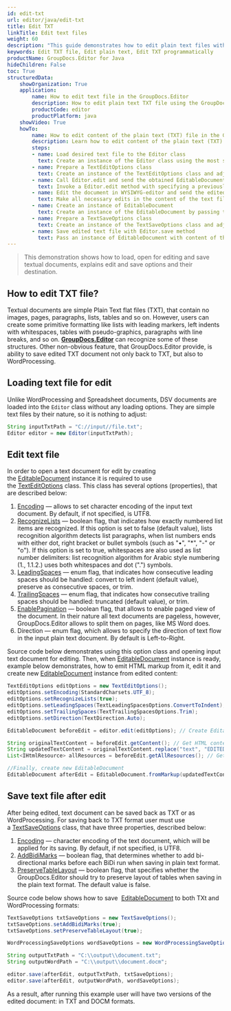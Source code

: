 ```yaml
---
id: edit-txt
url: editor/java/edit-txt
title: Edit TXT
linkTitle: Edit text files
weight: 60
description: "This guide demonstrates how to edit plain text files with encoding, lists recognition, pagination and other powerful features of GroupDocs.Editor for Java"
keywords: Edit TXT file, Edit plain text, Edit TXT programmatically
productName: GroupDocs.Editor for Java
hideChildren: False
toc: True
structuredData:
    showOrganization: True
    application:    
        name: How to edit text file in the GroupDocs.Editor
        description: How to edit plain text TXT file using the GroupDocs.Editor in Java language
        productCode: editor
        productPlatform: java 
    showVideo: True
    howTo:
        name: How to edit content of the plain text (TXT) file in the GroupDocs.Editor in Java
        description: Learn how to edit content of the plain text (TXT) file using the GroupDocs.Editor in Java step by step
        steps:
        - name: Load desired text file to the Editor class
          text: Create an instance of the Editor class using the most suitable constructor overload, by passing the desired  text file into it. LoadOptions are not needed.
        - name: Prepare a TextEditOptions class
          text: Create an instance of the TextEditOptions class and adjust its properties to meet your needs if necessary. You can specify an encoding of the text document, direction of the text flow, pagination mode, and other options.
        - name: Call Editor.edit and send the obtained EditableDocument to the WYSIWYG-editor
          text: Invoke a Editor.edit method with specifying a previously prepared TextEditOptions and obtain an instance of the EditableDocument class, which is ready for editing. Then generate HTML-markup and extract resources from this instance using corresponding instance methods, and pass all these data to the HTML-based WYSIWYG-editor.
        - name: Edit the document in WYSIWYG-editor and send the edited content back to the server-side
          text: Make all necessary edits in the content of the text file in the HTML-based WYSIWYG-editor, which is running on a client-side (in a web-browser) and then submit the edited content and resources back to the server-side, where the GroupDocs.Editor is running.
        - name: Create an instance of EditableDocument
          text: Create an instance of the EditableDocument by passing the edited text content into the most suitable static methods of the class
        - name: Prepare a TextSaveOptions class
          text: Create an instance of the TextSaveOptions class and adjust its properties to meet your needs if necessary. You can specify an encoding of the text document, and other options. 
        - name: Save edited text file with Editor.save method
          text: Pass an instance of EditableDocument with content of the edited text file, instance of the TextSaveOptions, and a destination byte stream or file path to the Editor.save method for saving the text file.
---
```

> This demonstration shows how to load, open for editing and save textual documents, explains edit and save options and their destination.

## How to edit TXT file?

Textual documents are simple Plain Text flat files (TXT), that contain no images, pages, paragraphs, lists, tables and so on. However, users can create some primitive formatting like lists with leading markers, left indents with whitespaces, tables with pseudo-graphics, paragraphs with line breaks, and so on. [**GroupDocs.Editor**](https://products.groupdocs.com/editor/java) can recognize some of these structures. Other non-obvious feature, that GroupDocs.Editor provide, is ability to save edited TXT document not only back to TXT, but also to WordProcessing.

## Loading text file for edit

Unlike WordProcessing and Spreadsheet documents, DSV documents are loaded into the `Editor` class without any loading options. They are simple text files by their nature, so it is nothing to adjust:

```java
String inputTxtPath = "C://input//file.txt";
Editor editor = new Editor(inputTxtPath);
```

## Edit text file

In order to open a text document for edit by creating the [EditableDocument](https://apireference.groupdocs.com/editor/java/com.groupdocs.editor/editabledocument) instance it is required to use the [TextEditOptions](https://apireference.groupdocs.com/editor/java/com.groupdocs.editor.options/texteditoptions) class. This class has several options (properties), that are described below:

1. [Encoding](https://apireference.groupdocs.com/editor/java/com.groupdocs.editor.options/texteditoptions/properties/encoding) — allows to set character encoding of the input text document. By default, if not specified, is UTF8.
2. [RecognizeLists](https://apireference.groupdocs.com/editor/java/com.groupdocs.editor.options/texteditoptions/properties/recognizelists) — boolean flag, that indicates how exactly numbered list items are recognized. If this option is set to false (default value), lists recognition algorithm detects list paragraphs, when list numbers ends with either dot, right bracket or bullet symbols (such as "•", "\*", "-" or "o"). If this option is set to true, whitespaces are also used as list number delimiters: list recognition algorithm for Arabic style numbering (1., 1.1.2.) uses both whitespaces and dot (".") symbols.
3. [LeadingSpaces](https://apireference.groupdocs.com/editor/java/com.groupdocs.editor.options/texteditoptions/properties/leadingspaces) — enum flag, that indicates how consecutive leading spaces should be handled: convert to left indent (default value), preserve as consecutive spaces, or trim.
4. [TrailingSpaces](https://apireference.groupdocs.com/editor/java/com.groupdocs.editor.options/texteditoptions/properties/trailingspaces) — enum flag, that indicates how consecutive trailing spaces should be handled: truncated (default value), or trim.
5. [EnablePagination](https://apireference.groupdocs.com/editor/java/com.groupdocs.editor.options/texteditoptions/properties/enablepagination) — boolean flag, that allows to enable paged view of the document. In their nature all text documents are pageless, however, GroupDocs.Editor allows to split them on pages, like MS Word does.
6. Direction — enum flag, which allows to specify the direction of text flow in the input plain text document. By default is Left-to-Right.

Source code below demonstrates using this option class and opening input text document for editing. Then, when [EditableDocument](https://apireference.groupdocs.com/editor/java/com.groupdocs.editor/editabledocumenthttps://apireference.groupdocs.com/editor/java/com.groupdocs.editor/editabledocument) instance is ready, example below demonstrates, how to emit HTML markup from it, edit it and create new [EditableDocument](https://apireference.groupdocs.com/editor/java/com.groupdocs.editor/editabledocument) instance from edited content:

```java
TextEditOptions editOptions = new TextEditOptions();
editOptions.setEncoding(StandardCharsets.UTF_8);
editOptions.setRecognizeLists(true);
editOptions.setLeadingSpaces(TextLeadingSpacesOptions.ConvertToIndent);
editOptions.setTrailingSpaces(TextTrailingSpacesOptions.Trim);
editOptions.setDirection(TextDirection.Auto);

EditableDocument beforeEdit = editor.edit(editOptions); // Create EditableDocument instance

String originalTextContent = beforeEdit.getContent(); // Get HTML content
String updatedTextContent = originalTextContent.replace("text", "EDITED text"); // Edit content
List<IHtmlResource> allResources = beforeEdit.getAllResources(); // Get resources (only one stylesheet actually in this case)

//Finally, create new EditableDocument
EditableDocument afterEdit = EditableDocument.fromMarkup(updatedTextContent, allResources);
```

## Save text file after edit

After being edited, text document can be saved back as TXT or as WordProcessing. For saving back to TXT format user must use a [TextSaveOptions](https://apireference.groupdocs.com/editor/java/com.groupdocs.editor.options/textsaveoptions) class, that have three properties, described below:

1. [Encoding](https://apireference.groupdocs.com/editor/java/com.groupdocs.editor.options/textsaveoptions/properties/encoding) — character encoding of the text document, which will be applied for its saving. By default, if not specified, is UTF8.
2. [AddBidiMarks](https://apireference.groupdocs.com/editor/java/com.groupdocs.editor.options/textsaveoptions/properties/addbidimarks) — boolean flag, that determines whether to add bi-directional marks before each BiDi run when saving in plain text format.
3. [PreserveTableLayout](https://apireference.groupdocs.com/editor/java/com.groupdocs.editor.options/textsaveoptions/properties/addbidimarks) — boolean flag, that specifies whether the GroupDocs.Editor should try to preserve layout of tables when saving in the plain text format. The default value is false.

Source code below shows how to save  [EditableDocument](https://apireference.groupdocs.com/editor/java/com.groupdocs.editor/editabledocument) to both TXt and WordProcessing formats:

```java
TextSaveOptions txtSaveOptions = new TextSaveOptions();
txtSaveOptions.setAddBidiMarks(true);
txtSaveOptions.setPreserveTableLayout(true);

WordProcessingSaveOptions wordSaveOptions = new WordProcessingSaveOptions(WordProcessingFormats.Docm);

String outputTxtPath = "C:\\output\\document.txt";
String outputWordPath = "C:\\output\\document.docm";

editor.save(afterEdit, outputTxtPath, txtSaveOptions);
editor.save(afterEdit, outputWordPath, wordSaveOptions);
```

As a result, after running this example user will have two versions of the edited document: in TXT and DOCM formats.
